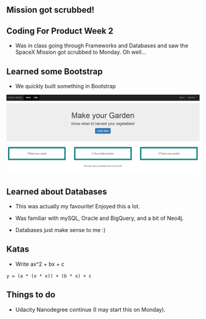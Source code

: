 ## Mission got scrubbed!

## Coding For Product Week 2

- Was in class going through Frameworks and Databases
  and saw the SpaceX Mission got scrubbed to Monday. Oh well...
  
  
## Learned some Bootstrap

- We quickly built something in Bootstrap

![boostrapdemo](/images/product/bootstraptut.png)

## Learned about Databases 

- This was actually my favourite! Enjoyed this a lot.

- Was familiar with mySQL, Oracle and BigQuery, and a bit of Neo4j.

- Databases just make sense to me :)

## Katas

- Write ax^2 + bx + c 

```
y = (a * (x * x)) + (b * x) + c
```

## Things to do 

- Udacity Nanodegree continue (I may start this on Monday).
